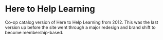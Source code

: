 # Here to Help Learning
Co-op catalog version of Here to Help Learning from 2012. This was the last version up before the site went through a major redesign and brand shift to become membership-based.
